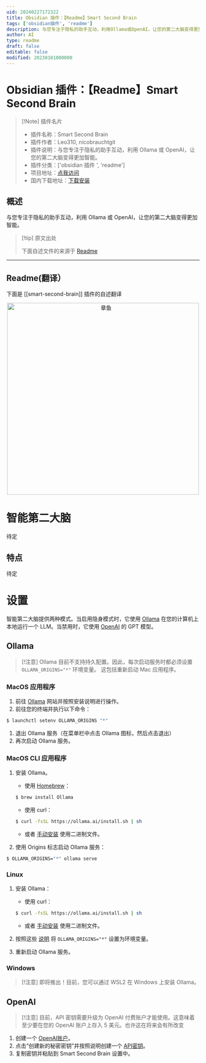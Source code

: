 ```yaml
---
uid: 20240227172322
title: Obsidian 插件：【Readme】Smart Second Brain
tags: ['obsidian插件', 'readme']
description: 与您专注于隐私的助手互动，利用Ollama或OpenAI，让您的第二大脑变得更加智能。
author: AI
type: readme
draft: false
editable: false
modified: 20230101000000
---
```


# Obsidian 插件：【Readme】Smart Second Brain

> [!Note] 插件名片
> - 插件名称：Smart Second Brain
> - 插件作者：Leo310, nicobrauchtgit
> - 插件说明：与您专注于隐私的助手互动，利用 Ollama 或 OpenAI，让您的第二大脑变得更加智能。
> - 插件分类：['obsidian 插件 ', 'readme']
> - 项目地址：[点我访问](https://github.com/nicobrauchtgit/obsidian-Smart2Brain)
> - 国内下载地址：[下载安装](https://pkmer.cn/products/plugin/pluginMarket/?smart-second-brain)

## 概述

与您专注于隐私的助手互动，利用 Ollama 或 OpenAI，让您的第二大脑变得更加智能。

> [!tip] 原文出处
>
>下面自述文件的来源于 [Readme](https://ghproxy.net/https://raw.githubusercontent.com/nicobrauchtgit/obsidian-Smart2Brain/main/README.md)

---

## Readme(翻译）

下面是 [[smart-second-brain]] 插件的自述翻译

<div align="center">

<img alt="章鱼" src="https://github.com/nicobrauchtgit/obsidian-Smart2Brain/assets/48623649/03cadd13-b3e5-4eae-bbec-13eff9a78f22" height="500px">

</div>

# 智能第二大脑

待定

## 特点

待定

# 设置

智能第二大脑提供两种模式。当启用隐身模式时，它使用 [Ollama](https://github.com/ollama/ollama) 在您的计算机上本地运行一个 LLM。当禁用时，它使用 [OpenAI](https://openai.com/) 的 GPT 模型。

## Ollama

> [!注意]
> Ollama 目前不支持持久配置。因此，每次启动服务时都必须设置 `OLLAMA_ORIGINS="*"` 环境变量。
> 这包括重新启动 Mac 应用程序。

### MacOS 应用程序

1. 前往 [Ollama](https://ollama.ai/download/) 网站并按照安装说明进行操作。
2. 前往您的终端并执行以下命令：

```zsh
$ launchctl setenv OLLAMA_ORIGINS "*"
```

1. 退出 Ollama 服务（在菜单栏中点击 Ollama 图标，然后点击退出）
2. 再次启动 Ollama 服务。

### MacOS CLI 应用程序

1. 安装 Ollama。
    - 使用 [Homebrew](https://brew.sh/)：

    ```zsh
    $ brew install Ollama
    ```

    - 使用 curl：

    ```zsh
    $ curl -fsSL https://ollama.ai/install.sh | sh
    ```

    - 或者 [手动安装](https://github.com/ollama/ollama/blob/main/docs/linux.md) 使用二进制文件。

2. 使用 Origins 标志启动 Ollama 服务：

```zsh
$ OLLAMA_ORIGINS="*" ollama serve
```

### Linux

1. 安装 Ollama：

    - 使用 curl：

    ```zsh
    $ curl -fsSL https://ollama.ai/install.sh | sh
    ```

   - 或者 [手动安装](https://github.com/ollama/ollama/blob/main/docs/linux.md) 使用二进制文件。

2. 按照这些 [说明](https://github.com/ollama/ollama/blob/main/docs/faq.md#setting-environment-variables-on-linux) 将 `OLLAMA_ORIGINS="*"` 设置为环境变量。
3. 重新启动 Ollama 服务。

### Windows

> [!注意]
> 即将推出！目前，您可以通过 WSL2 在 Windows 上安装 Ollama。

## OpenAI

> [!注意]
> 目前，API 密钥需要升级为 OpenAI 付费账户才能使用。这意味着至少要在您的 OpenAI 账户上存入 5 美元。也许这在将来会有所改变

1. 创建一个 [OpenAI账户](https://platform.openai.com/login/)。
2. 点击“创建新的秘密密钥”并按照说明创建一个 [API密钥](https://platform.openai.com/api-keys)。
3. 复制密钥并粘贴到 Smart Second Brain 设置中。



